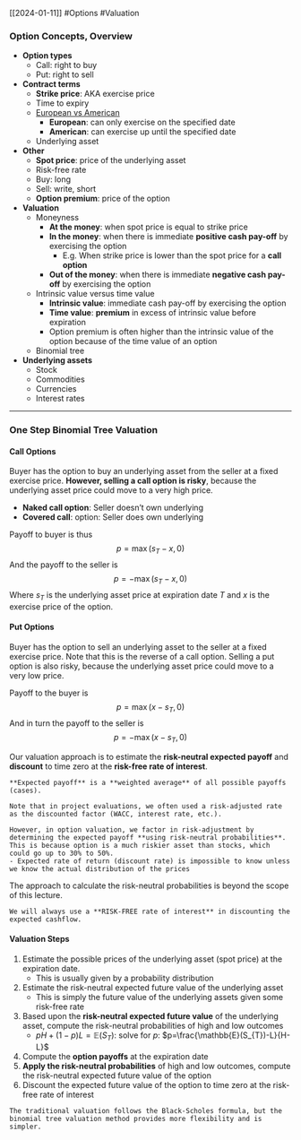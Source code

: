 [[2024-01-11]] #Options #Valuation 

### Option Concepts, Overview
- **Option types**  
	- Call: right to buy  
	- Put: right to sell
- **Contract terms**  
	- **Strike price**: AKA exercise price
	- Time to expiry  
	- [European vs American](https://en.wikipedia.org/wiki/Option_style)
		- **European**: can only exercise on the specified date
		- **American**: can exercise up until the specified date
	- Underlying asset  
- **Other**  
	- **Spot price**: price of the underlying asset 
	- Risk-free rate
	- Buy: long
	- Sell: write, short
	- **Option premium**: price of the option
- **Valuation**  
	- Moneyness  
		- **At the money**: when spot price is equal to strike price
		- **In the money**: when there is immediate **positive cash pay-off** by exercising the option
			- E.g. When strike price is lower than the spot price for a **call option**
		- **Out of the money**: when there is immediate **negative cash pay-off** by exercising the option
	- Intrinsic value versus time value
		- **Intrinsic value**: immediate cash pay-off by exercising the option 
		- **Time value**: **premium** in excess of intrinsic value before expiration
		- Option premium is often higher than the intrinsic value of the option because of the time value of an option
	- Binomial tree  
- **Underlying assets**  
	- Stock  
	- Commodities  
	- Currencies  
	- Interest rates 

---
### One Step Binomial Tree Valuation 
#### Call Options
Buyer has the option to buy an underlying asset from the seller at a fixed exercise price. **However, selling a call option is risky**, because the underlying asset price could move to a very high price.
- **Naked call option**: Seller doesn’t own underlying
- **Covered call**: option: Seller does own underlying

Payoff to buyer is thus
$$p=\max(s_{T}-x,0)$$
And the payoff to the seller is
$$p=-\max(s_{T}-x,0)$$
Where $s_T$ is the underlying asset price at expiration date $T$ and $x$ is the exercise price of the option.

#### Put Options 
Buyer has the option to sell an underlying asset to the seller at a fixed exercise price. Note that this is the reverse of a call option. Selling a put option is also risky, because the underlying asset price could move to a very low price.

Payoff to the buyer is
$$p=\max(x-s_T,0)$$
And in turn the payoff to the seller is
$$p=-\max(x-s_T,0)$$

Our valuation approach is to estimate the **risk-neutral expected payoff** and **discount** to time zero at the **risk-free rate of interest**.

```ad-info
**Expected payoff** is a **weighted average** of all possible payoffs (cases).
```

```ad-note
Note that in project evaluations, we often used a risk-adjusted rate as the discounted factor (WACC, interest rate, etc.).

However, in option valuation, we factor in risk-adjustment by determining the expected payoff **using risk-neutral probabilities**. This is because option is a much riskier asset than stocks, which could go up to 30% to 50%.
- Expected rate of return (discount rate) is impossible to know unless we know the actual distribution of the prices
```

The approach to calculate the risk-neutral probabilities is beyond the scope of this lecture.

```ad-warning
We will always use a **RISK-FREE rate of interest** in discounting the expected cashflow.
```

#### Valuation Steps
1. Estimate the possible prices of the underlying asset (spot price) at the expiration date.
	- This is usually given by a probability distribution
2. Estimate the risk-neutral expected future value of the underlying asset
	- This is simply the future value of the underlying assets given some risk-free rate 
3. Based upon the **risk-neutral expected future value** of the underlying asset, compute the risk-neutral probabilities of high and low outcomes
	- $pH+(1-p) L=\mathbb{E}(S_{T})$: solve for $p$: $p=\frac{\mathbb{E}(S_{T})-L}{H-L}$
1. Compute the **option payoffs** at the expiration date
2. **Apply the risk-neutral probabilities** of high and low outcomes, compute the risk-neutral expected future value of the option
3. Discount the expected future value of the option to time zero at the risk-free rate of interest

```ad-note
The traditional valuation follows the Black-Scholes formula, but the binomial tree valuation method provides more flexibility and is simpler.
```
